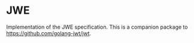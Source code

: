 # JWE

Implementation of the JWE specification. This is a companion package to https://github.com/golang-jwt/jwt.

